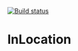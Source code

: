 [![Build status](https://ci.appveyor.com/api/projects/status/jdsmtaf7eahipjk2?svg=true)](https://ci.appveyor.com/project/nawordar/in-location)
# InLocation
